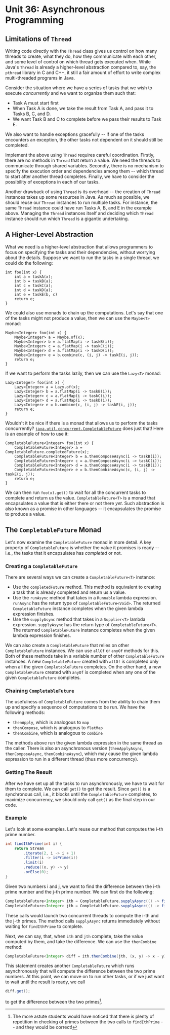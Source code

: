 # Unit 36: Asynchronous Programming

## Limitations of `Thread`

Writing code directly with the `Thread` class gives us control on how many threads to create, what they do, how they communicate with each other, and some level of control on which thread gets executed when.  While Java's `Thread` is already a higher-level abstraction compared to, say, the `pthread` library in C and C++, it still a fair amount of effort to write complex multi-threaded programs in Java.

Consider the situation where we have a series of tasks that we wish to execute _concurrently_ and we want to organize them such that:
- Task A must start first
- When Task A is done, we take the result from Task A, and pass it to Tasks B, C, and D.
- We want Task B and C to complete before we pass their results to Task E.  

We also want to handle exceptions gracefully -- if one of the tasks encounters an exception, the other tasks not dependent on it should still be completed.

Implement the above using `Thread` requires careful coordination.  Firstly, there are no methods in `Thread` that return a value.  We need the threads to communicate through shared variables.  Secondly, there is no mechanism to specify the execution order and dependencies among them -- which thread to start after another thread completes.  Finally, we have to consider the possibility of exceptions in each of our tasks. 

Another drawback of using `Thread` is its overhead -- the creation of `Thread` instances takes up some resources in Java.  As much as possible, we should reuse our `Thread` instances to run multiple tasks.  For instance, the same `Thread` instance could have run Tasks A, B, and E in the example above.  Managing the `Thread` instances itself and deciding which `Thread` instance should run which `Thread` is a gigantic undertaking.

## A Higher-Level Abstraction

What we need is a higher-level abstraction that allows programmers to focus on specifying the tasks and their dependencies, without worrying about the details.  Suppose we want to run the tasks in a single thread, we could do the following:

```
int foo(int x) {
	int a = taskA(x);
	int b = taskB(a);
	int c = taskC(a);
	int d = taskD(a);
	int e = taskE(b, c)
	return e;
}
```

We could also use monads to chain up the computations.  Let's say that one of the tasks might not produce a value, then we can use the `Maybe<T>` monad:

```
Maybe<Integer> foo(int x) {
	Maybe<Integer> a = Maybe.of(x);
	Maybe<Integer> b = a.flatMap(i -> taskB(i));
	Maybe<Integer> c = a.flatMap(i -> taskC(i));
	Maybe<Integer> d = a.flatMap(i -> taskD(i));
	Maybe<Integer> e = b.combine(c, (i, j) -> taskE(i, j));
	return e;
}
```

If we want to perform the tasks lazily, then we can use the `Lazy<T>` monad:

```
Lazy<Integer> foo(int x) {
	Lazy<Integer> a = Lazy.of(x);
	Lazy<Integer> b = a.flatMap(i -> taskB(i));
	Lazy<Integer> c = a.flatMap(i -> taskC(i));
	Lazy<Integer> d = a.flatMap(i -> taskD(i));
	Lazy<Integer> e = b.combine(c, (i, j) -> taskE(i, j));
	return e;
}
```

Wouldn't it be nice if there is a monad that allows us to perform the tasks concurrently?  [`java.util.concurrent.CompletableFuture`](https://docs.oracle.com/en/java/javase/11/docs/api/java.base/java/util/concurrent/CompletableFuture.html) does just that!  Here is an example of how to use it:

```
CompletableFuture<Integer> foo(int x) {
	CompletableFuture<Integer> a = CompletableFuture.completedFuture(x);
	CompletableFuture<Integer> b = a.thenComposeAsync(i -> taskB(i));
	CompletableFuture<Integer> c = a.thenComposeAsync(i -> taskC(i));
	CompletableFuture<Integer> d = a.thenComposeAsync(i -> taskD(i));
	CompletableFuture<Integer> e = b.thenCombineAsync(c, (i, j) -> taskE(i, j));
	return e;
}
```

We can then run `foo(x).get()` to wait for all the concurrent tasks to complete and return us the value.  `CompletableFuture<T>` is a monad that encapsulates a value that is either there or not there _yet_.  Such abstraction is also known as a promise in other languages -- it encapsulates the promise to produce a value.

## The `CompletableFuture` Monad

Let's now examine the `CompletableFuture` monad in more detail.  A key property of `CompletableFuture` is whether the value it promises is ready -- i.e., the tasks that it encapsulates has _completed_ or not.

### Creating a `CompletableFuture`

There are several ways we can create a `CompletableFuture<T>` instance:

- Use the `completedFuture` method.  This method is equivalent to creating a task that is already completed and return us a value.  
- Use the `runAsync` method that takes in a `Runnable` lambda expression.  `runAsync` has the return type of `CompletableFuture<Void>`.  The returned `CompletableFuture` instance completes when the given lambda expression finishes.
- Use the `supplyAsync` method that takes in a `Supplier<T>` lambda expression.  `supplyAsync` has the return type of `CompletableFuture<T>`.  The returned `CompletableFuture` instance completes when the given lambda expression finishes.

We can also create a `CompletableFuture` that relies on other `CompletableFuture` instances.  We can use `allOf` or `anyOf` methods for this.  Both of these methods take in a variable number of other `CompletableFuture` instances.  A new `CompletableFuture` created with `allOf` is completed only when all the given `CompletableFuture` completes.  On the other hand, a new `CompletableFuture` created with `anyOf` is completed when any one of the given `CompletableFuture` completes.

### Chaining `CompletableFuture`

The usefulness of `CompletableFuture` comes from the ability to chain them up and specify a sequence of computations to be run.  We have the following methods:

- `thenApply`, which is analogous to `map`
- `thenCompose`, which is analogous to `flatMap`
- `thenCombine`, which is analogous to `combine`

The methods above run the given lambda expression in the same thread as the caller.  There is also an asynchronous version (`thenApplyAsync`, `thenComposeAsync`, `thenCombineAsync`), which may cause the given lambda expression to run in a different thread (thus more concurrency).

### Getting The Result

After we have set up all the tasks to run asynchronously, we have to wait for them to complete.  We can call `get()` to get the result.  Since `get()` is a synchronous call, i.e., it blocks until the `CompletableFuture` completes, to maximize concurrency, we should only call `get()` as the final step in our code.

### Example

Let's look at some examples.  Let's reuse our method that computes the i-th prime number.

```Java
int findIthPrime(int i) {
	return Stream
	    .iterate(2, i -> i + 1)
        .filter(i -> isPrime(i))
		.limit(i)
        .reduce((x, y) -> y)
		.orElse(0);
}
```

Given two numbers i and j, we want to find the difference between the i-th prime number and the j-th prime number.  We can first do the following:

```Java
CompletableFuture<Integer> ith = CompletableFuture.supplyAsync(() -> findIthPrime(i));
CompletableFuture<Integer> jth = CompletableFuture.supplyAsync(() -> findIthPrime(j));
```

These calls would launch two concurrent threads to compute the i-th and the j-th primes.   The method calls `supplyAsync` returns immediately without waiting for `findIthPrime` to complete.

Next, we can say, that, when `ith` and `jth` complete, take the value computed by them, and take the difference.  We can use the `thenCombine` method:
```Java
CompletableFuture<Integer> diff = ith.thenCombine(jth, (x, y) -> x - y);
```

This statement creates another `CompletableFuture` which runs asynchronously that will compute the difference between the two prime numbers.  At this point, we can move on to run other tasks, or if we just want to wait until the result is ready, we call
```Java
diff.get();
```

to get the difference between the two primes[^1].

[^1]: The more astute students would have noticed that there is plenty of repetition in checking of primes between the two calls to `findIthPrime` -- and they would be correct! 


